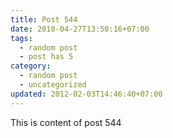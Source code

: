 ```yaml
---
title: Post 544
date: 2018-04-27T13:50:16+07:00
tags:
  - random post
  - post has 5
category:
  - random post
  - uncategorized
updated: 2012-02-03T14:46:40+07:00
---
```

This is content of post 544